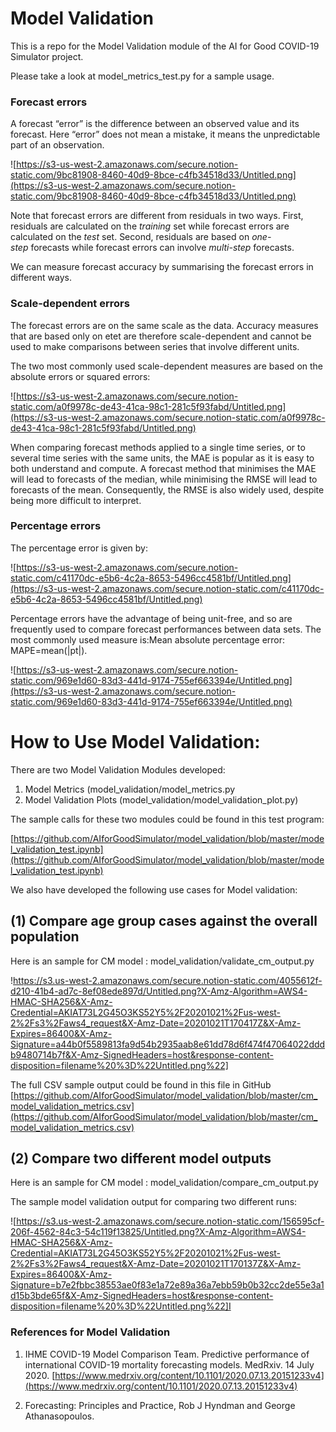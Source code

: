 # Model Validation
This is a  repo for the Model Validation module of the AI for Good COVID-19 Simulator project.

Please take a look at model_metrics_test.py for a sample usage.

### Forecast errors

A forecast “error” is the difference between an observed value and its forecast. Here “error” does not mean a mistake, it means the unpredictable part of an observation. 

![https://s3-us-west-2.amazonaws.com/secure.notion-static.com/9bc81908-8460-40d9-8bce-c4fb34518d33/Untitled.png](https://s3-us-west-2.amazonaws.com/secure.notion-static.com/9bc81908-8460-40d9-8bce-c4fb34518d33/Untitled.png)

Note that forecast errors are different from residuals in two ways. First, residuals are calculated on the *training* set while forecast errors are calculated on the *test* set. Second, residuals are based on *one-step* forecasts while forecast errors can involve *multi-step* forecasts.

We can measure forecast accuracy by summarising the forecast errors in different ways.

### Scale-dependent errors

The forecast errors are on the same scale as the data. Accuracy measures that are based only on etet are therefore scale-dependent and cannot be used to make comparisons between series that involve different units.

The two most commonly used scale-dependent measures are based on the absolute errors or squared errors: 

![https://s3-us-west-2.amazonaws.com/secure.notion-static.com/a0f9978c-de43-41ca-98c1-281c5f93fabd/Untitled.png](https://s3-us-west-2.amazonaws.com/secure.notion-static.com/a0f9978c-de43-41ca-98c1-281c5f93fabd/Untitled.png)

When comparing forecast methods applied to a single time series, or to several time series with the same units, the MAE is popular as it is easy to both understand and compute. A forecast method that minimises the MAE will lead to forecasts of the median, while minimising the RMSE will lead to forecasts of the mean. Consequently, the RMSE is also widely used, despite being more difficult to interpret.

### Percentage errors

The percentage error is given by:

![https://s3-us-west-2.amazonaws.com/secure.notion-static.com/c41170dc-e5b6-4c2a-8653-5496cc4581bf/Untitled.png](https://s3-us-west-2.amazonaws.com/secure.notion-static.com/c41170dc-e5b6-4c2a-8653-5496cc4581bf/Untitled.png)

Percentage errors have the advantage of being unit-free, and so are frequently used to compare forecast performances between data sets. The most commonly used measure is:Mean absolute percentage error: MAPE=mean(|pt|).

![https://s3-us-west-2.amazonaws.com/secure.notion-static.com/969e1d60-83d3-441d-9174-755ef663394e/Untitled.png](https://s3-us-west-2.amazonaws.com/secure.notion-static.com/969e1d60-83d3-441d-9174-755ef663394e/Untitled.png)


# How to Use Model Validation:

There are two Model Validation Modules developed:

1. Model Metrics (model_validation/model_metrics.py
2. Model Validation Plots (model_validation/model_validation_plot.py)

The sample calls for these two modules could be found in this test program:

[https://github.com/AIforGoodSimulator/model_validation/blob/master/model_validation_test.ipynb](https://github.com/AIforGoodSimulator/model_validation/blob/master/model_validation_test.ipynb)

We also have developed the following use cases for Model validation:

## (1) Compare age group cases against the overall population

Here is an sample for CM model : model_validation/validate_cm_output.py

!https://s3.us-west-2.amazonaws.com/secure.notion-static.com/4055612f-d210-41b4-ad7c-8ef08ede897d/Untitled.png?X-Amz-Algorithm=AWS4-HMAC-SHA256&X-Amz-Credential=AKIAT73L2G45O3KS52Y5%2F20201021%2Fus-west-2%2Fs3%2Faws4_request&X-Amz-Date=20201021T170417Z&X-Amz-Expires=86400&X-Amz-Signature=a44b0f5589813fa9d54b2935aab8e61dd78d6f474f47064022dddb9480714b7f&X-Amz-SignedHeaders=host&response-content-disposition=filename%20%3D%22Untitled.png%22]

The full CSV sample output could be found in this file in GitHub
[https://github.com/AIforGoodSimulator/model_validation/blob/master/cm_model_validation_metrics.csv](https://github.com/AIforGoodSimulator/model_validation/blob/master/cm_model_validation_metrics.csv)

## (2) Compare two different model outputs

Here is an sample for CM model : model_validation/compare_cm_output.py

The sample model validation output for comparing two different runs:

![https://s3.us-west-2.amazonaws.com/secure.notion-static.com/156595cf-206f-4562-84c3-54c119f13825/Untitled.png?X-Amz-Algorithm=AWS4-HMAC-SHA256&X-Amz-Credential=AKIAT73L2G45O3KS52Y5%2F20201021%2Fus-west-2%2Fs3%2Faws4_request&X-Amz-Date=20201021T170137Z&X-Amz-Expires=86400&X-Amz-Signature=b7e2fbbc38553ae0f83e1a72e89a36a7ebb59b0b32cc2de55e3a1d15b3bde65f&X-Amz-SignedHeaders=host&response-content-disposition=filename%20%3D%22Untitled.png%22]I 


### References for Model Validation

1) IHME COVID-19 Model Comparison Team. Predictive performance of international COVID-19 mortality forecasting models. MedRxiv. 14 July 2020. [https://www.medrxiv.org/content/10.1101/2020.07.13.20151233v4](https://www.medrxiv.org/content/10.1101/2020.07.13.20151233v4)

2) Forecasting: Principles and Practice, Rob J Hyndman and George Athanasopoulos.
